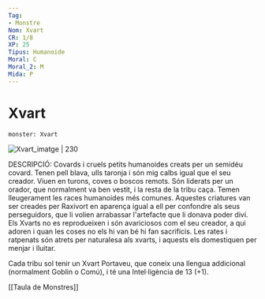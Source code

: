 ```yaml
---
Tag:
- Monstre
Nom: Xvart
CR: 1/8
XP: 25
Tipus: Humanoide
Moral: C
Moral_2: M
Mida: P
---
```

# Xvart

```statblock
monster: Xvart
```

![Xvart_imatge | 230](https://static.wikia.nocookie.net/forgottenrealms/images/b/bf/Xvart-5e.jpg/revision/latest?cb&#x3D;20170211192331)

DESCRIPCIÓ: 
Covards i cruels petits humanoides creats per un semidéu covard. Tenen pell blava, ulls taronja i són mig calbs igual que el seu creador. Viuen en turons, coves o boscos remots. Són liderats per un orador, que normalment va ben vestit, i la resta de la tribu caça. Temen lleugerament les races humanoides més comunes. Aquestes criatures van ser creades per Raxivort en aparença igual a ell per confondre als seus perseguidors, que li volien arrabassar l'artefacte que li donava poder diví. Els Xvarts no es reprodueixen i són avariciosos com el seu creador, a qui adoren i quan les coses no els hi van bé hi fan sacrificis. Les rates i ratpenats són atrets per naturalesa als xvarts, i aquests els domestiquen per menjar i lluitar.

Cada tribu sol tenir un Xvart Portaveu, que coneix una llengua addicional (normalment Goblin o Comú), i té una Intel·ligència de 13 (+1).

[[Taula de Monstres]]